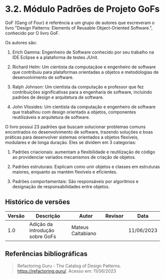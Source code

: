 # 3.2. Módulo Padrões de Projeto GoFs

GoF (Gang of Four) é referência a um grupo de autores que escreveram o livro "Design Patterns: Elements of Reusable Object-Oriented Software.", conhecido por O livro GoF.

Os autores são:

1. Erich Gamma: Engenheiro de Software conhecido por seu trabalho na IDE Eclipse e a plataforma de testes JUnit.

2. Richard Helm: Um cientista da computaçãoe e engenheiro de software que contribuiu para plataformas orientadas a objetos e metodologias de desenvolvimento de software.

3. Ralph Johnson: Um cientista da computação e professor que fez contribuições significativas para a engenharia de software, incluindo padrões de design e arquitetura de software.

4. John Vlissides: Um cientista da computação e engenheiro de software que trabalhou com design orientado a objetos, componentes reutilizáveis e arquitetura de software.

O livro possui 23 padrões que buscam solucionar problemas comuns encontrados no desenvolvimento de software, trazendo soluções e boas práticas para desenvolver sistemas orientados a objetos flexíveis, modulares e de longa duração. Eles se dividem em 3 categorias:

1. Padrões criacionais: aumentam a flexibilidade e reutilização de código ao providenciar variados mecanismos de criação de objetos.

2. Padrões estruturais: Explicam como unir objetos e classes em estruturas maiores, enquanto as mantém flexíveis e eficientes.

3. Padrões comportamentais: São responsáveis por algoritmos e designação de responsabilidades entre objetos.

## Histórico de versões

| Versão | Descrição                       | Autor             | Revisor | Data       |
| ------ | ------------------------------- | ----------------- | ------- | ---------- |
| 1.0    | Adição da introdução sobre GoFs | Mateus Caltabiano |         | 11/06/2023 |

## Referências bibliográficas

> Refactoring Guru - The Catalog of Design Patterns. https://refactoring.guru/. Acesso em: 11/06/2023
